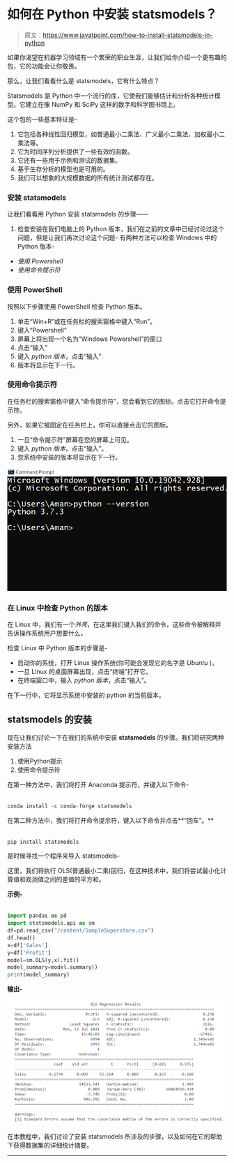 # 如何在 Python 中安装 statsmodels？

> 原文：<https://www.javatpoint.com/how-to-install-statsmodels-in-python>

如果你渴望在机器学习领域有一个繁荣的职业生涯，让我们给你介绍一个更有趣的包，它的功能会让你敬畏。

那么，让我们看看什么是 statsmodels，它有什么特点？

Statsmodels 是 Python 中一个流行的库，它使我们能够估计和分析各种统计模型。它建立在像 NumPy 和 SciPy 这样的数字和科学图书馆上。

这个包的一些基本特征是-

1.  它包括各种线性回归模型，如普通最小二乘法、广义最小二乘法、加权最小二乘法等。
2.  它为时间序列分析提供了一些有效的函数。
3.  它还有一些用于示例和测试的数据集。
4.  基于生存分析的模型也是可用的。
5.  我们可以想象的大规模数据的所有统计测试都存在。

### 安装 statsmodels

让我们看看用 Python 安装 statsmodels 的步骤——

1.  检查安装在我们电脑上的 Python 版本，我们在之前的文章中已经讨论过这个问题，但是让我们再次讨论这个问题-
    有两种方法可以检查 Windows 中的 Python 版本-

*   *使用 Powershell*
*   *使用命令提示符*

### 使用 PowerShell

按照以下步骤使用 PowerShell 检查 Python 版本。

1.  单击“Win+R”或在任务栏的搜索窗格中键入“Run”。
2.  键入“Powershell”
3.  屏幕上将出现一个名为“Windows Powershell”的窗口
4.  点击“输入”
5.  键入 *python 版本*，点击“输入”
6.  版本将显示在下一行。

### 使用命令提示符

在任务栏的搜索窗格中键入“命令提示符”，您会看到它的图标。点击它打开命令提示符。

另外，如果它被固定在任务栏上，你可以直接点击它的图标。

1.  一旦“命令提示符”屏幕在您的屏幕上可见。
2.  键入 *python 版本*，点击“输入”。
3.  您系统中安装的版本将显示在下一行。

![How to install statsmodels in Python?](img/87a91520b0257c9c03ffd84bc0c7acaf.png)

### 在 Linux 中检查 Python 的版本

在 Linux 中，我们有一个*外壳*，在这里我们键入我们的命令，这些命令被解释并告诉操作系统用户想要什么。

检查 Linux 中 Python 版本的步骤是-

*   启动你的系统，打开 Linux 操作系统(你可能会发现它的名字是 *Ubuntu* )。
*   一旦 Linux 的桌面屏幕出现，点击“终端”打开它。
*   在终端窗口中，输入 *python 版本*，点击“输入”。

在下一行中，它将显示系统中安装的 python 的当前版本。

## statsmodels 的安装

现在让我们讨论一下在我们的系统中安装 **statsmodels** 的步骤。我们将研究两种安装方法

1.  使用Python提示
2.  使用命令提示符

在第一种方法中，我们将打开 Anaconda 提示符，并键入以下命令-

```py

conda install -c conda-forge statsmodels

```

在第二种方法中，我们将打开命令提示符，键入以下命令并点击**“回车”。**

```py

pip install statsmodels

```

是时候寻找一个程序来导入 statsmodels-

这里，我们将执行 OLS(普通最小二乘)回归，在这种技术中，我们将尝试最小化计算值和观测值之间的差值的平方和。

**示例-**

```py

import pandas as pd
import statsmodels.api as sm
df=pd.read_csv("/content/SampleSuperstore.csv")
df.head()
x=df['Sales']
y=df['Profit']
model=sm.OLS(y,x).fit()
model_summary=model.summary()
print(model_summary)

```

**输出-**

![How to install statsmodels in Python?](img/7ae6310dd837766e5899496a8fdcdc51.png)

在本教程中，我们讨论了安装 statsmodels 所涉及的步骤，以及如何在它的帮助下获得数据集的详细统计摘要。

* * *